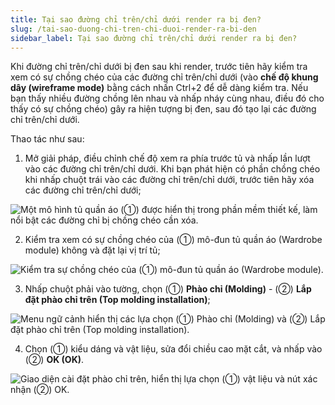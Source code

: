 ```yaml
---
title: Tại sao đường chỉ trên/chỉ dưới render ra bị đen?
slug: /tai-sao-duong-chi-tren-chi-duoi-render-ra-bi-den
sidebar_label: Tại sao đường chỉ trên/chỉ dưới render ra bị đen?
---
```


Khi đường chỉ trên/chỉ dưới bị đen sau khi render, trước tiên hãy kiểm tra xem có sự chồng chéo của các đường chỉ trên/chỉ dưới (vào **chế độ khung dây (wireframe mode)** bằng cách nhấn Ctrl+2 để dễ dàng kiểm tra. Nếu bạn thấy nhiều đường chồng lên nhau và nhấp nháy cùng nhau, điều đó cho thấy có sự chồng chéo) gây ra hiện tượng bị đen, sau đó tạo lại các đường chỉ trên/chỉ dưới.

Thao tác như sau:

1. Mở giải pháp, điều chỉnh chế độ xem ra phía trước tủ và nhấp lần lượt vào các đường chỉ trên/chỉ dưới. Khi bạn phát hiện có phần chồng chéo khi nhấp chuột trái vào các đường chỉ trên/chỉ dưới, trước tiên hãy xóa các đường chỉ trên/chỉ dưới;

![Một mô hình tủ quần áo (①) được hiển thị trong phần mềm thiết kế, làm nổi bật các đường chỉ bị chồng chéo cần xóa.](https://storage.googleapis.com/jegavn_kb/images/09f986ec-b406-4d58-a09e-449bb3f5f7f9.png)

2. Kiểm tra xem có sự chồng chéo của (①) mô-đun tủ quần áo (Wardrobe module) không và đặt lại vị trí tủ;

![Kiểm tra sự chồng chéo của (①) mô-đun tủ quần áo (Wardrobe module).](https://storage.googleapis.com/jegavn_kb/images/b77e69ae-cecc-4b34-913d-4b3743e97043.png)

3. Nhấp chuột phải vào tường, chọn (①) **Phào chỉ (Molding)** - (②) **Lắp đặt phào chỉ trên (Top molding installation)**;

![Menu ngữ cảnh hiển thị các lựa chọn (①) Phào chỉ (Molding) và (②) Lắp đặt phào chỉ trên (Top molding installation).](https://storage.googleapis.com/jegavn_kb/images/7073b190-5fd4-4216-b5fa-6650ca5351f8.png)

4. Chọn (①) kiểu dáng và vật liệu, sửa đổi chiều cao mặt cắt, và nhấp vào (②) **OK (OK)**.

![Giao diện cài đặt phào chỉ trên, hiển thị lựa chọn (①) vật liệu và nút xác nhận (②) OK.](https://storage.googleapis.com/jegavn_kb/images/b7deb7b3-e1a0-4d80-8b23-00c7be9dc725.png)